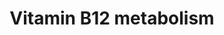---
annotations:
- id: DOID:13381
  parent: disease of metabolism
  type: Disease Ontology
  value: pernicious anemia
- id: PW:0000397
  parent: classic metabolic pathway
  type: Pathway Ontology
  value: cobalamin metabolic pathway
authors:
- Mkutmon
- Egonw
- MaintBot
- Eweitz
citedin: ''
communities: []
description: Vitamin B12 is a water soluble, organic compound and essential nutrient
  involved in the everyday functioning of the nervous system and the brain.   Vitamin
  B12 is involved in the preservation and regeneration of the myelin shealth - the
  protective fatty layer that acts as an insulator in nerve axons.  Animals store
  vitamin B12 in liver and muscle and therefore eggs, milk, meat, liver are sources
  of the vitamin.  Problems in metabolism of vitamin B12 lead to "persistent" lack
  of energy to perform every day tasks.   The genes and pathways highlighted above
  describe several routes through which genes and metabolites involved in B12 metabolism
  are interconnected.  Central B12 metabolism nodes include folate metabolism and
  the synthesis of the citric acid cycle intermediates and succinyl-CoA, cyanocobalamin
  into methylcobalamin conversion, tyrosine nitration and riboflavin pathways.
last-edited: 2025-08-27
ndex: null
organisms:
- Bos taurus
redirect_from:
- /index.php/Pathway:WP3193
- /instance/WP3193
- /instance/WP3193_r140463
revision: r140463
schema-jsonld:
- '@context': https://schema.org/
  '@id': https://wikipathways.github.io/pathways/WP3193.html
  '@type': Dataset
  creator:
    '@type': Organization
    name: WikiPathways
  description: Vitamin B12 is a water soluble, organic compound and essential nutrient
    involved in the everyday functioning of the nervous system and the brain.   Vitamin
    B12 is involved in the preservation and regeneration of the myelin shealth - the
    protective fatty layer that acts as an insulator in nerve axons.  Animals store
    vitamin B12 in liver and muscle and therefore eggs, milk, meat, liver are sources
    of the vitamin.  Problems in metabolism of vitamin B12 lead to "persistent" lack
    of energy to perform every day tasks.   The genes and pathways highlighted above
    describe several routes through which genes and metabolites involved in B12 metabolism
    are interconnected.  Central B12 metabolism nodes include folate metabolism and
    the synthesis of the citric acid cycle intermediates and succinyl-CoA, cyanocobalamin
    into methylcobalamin conversion, tyrosine nitration and riboflavin pathways.
  keywords:
  - ' Methylmalonic acid'
  - ' S-Adenosylhomocysteine'
  - ' S-Adenosylmethionine'
  - ' Succinyl-CoA'
  - 5,10-Methylene-THF
  - 5-methyl-THF
  - 8-Isoprostaglandin F2a
  - 8-OHdG
  - ABCA1
  - ALB
  - APOA1
  - APOB
  - APOE
  - Adenosylcobalamin
  - Ascorbic acid
  - CBS
  - CCL2
  - CCL5
  - CRP
  - CTH
  - CUBN
  - Cbl/HC
  - Cbl/IF
  - Cbl/TC
  - Chlorine
  - Cholesterol
  - Cob(I)alamin
  - Cob(II)alamin
  - Creatinine
  - Cystathionine
  - Cysteine
  - D-Methylmalonyl-CoA
  - F2
  - F2-Isoprostane
  - F7
  - FAD
  - Fructosamine
  - GIF
  - Glucose
  - HBA
  - HBG
  - HDL
  - HDL-C
  - HDL/APOA1
  - HDL/SAA
  - HNO₂
  - HOCl
  - Homocysteine
  - H₂O₂
  - ICAM1
  - IFNG
  - IL1B
  - IL6
  - INSR
  - L-Methylmalonyl-CoA
  - LDL
  - LDL-C
  - LDL/APOB
  - LDLR
  - LRP2
  - MAT1A
  - MCEE
  - MMAB
  - MPO
  - MTHFR
  - MTR
  - MTRR
  - MUT
  - Methionine
  - Methylcob(III)alamin
  - N2O
  - NAD
  - NADH
  - NADP+
  - NADPH
  - NFKB1
  - NFKB2
  - 'NO'
  - NO3-
  - NO₂
  - Nitrotyrosine
  - O3
  - ONOO-ONOOH
  - O₂
  - PGE1
  - PGE2
  - PGF2a
  - PLAT
  - PLG
  - Pyridoxal 5'-phosphate
  - RELA
  - Riboflavin
  - SAA4
  - SCARB1
  - SERPINA3-7
  - SERPINE1
  - SHMT2
  - SOD1
  - SOD2
  - SOD3
  - Serine
  - TAG
  - TCN1
  - TCN2
  - THF
  - TNF
  - Thromboxane A2
  - Thromboxane B2
  - VLDL
  - VLDL-TAG
  - VLDL/APOB
  - Vitamin B12/Cobalamin
  - Zinc
  - a-Tocopherol
  - oxLDL
  - vitamin D
  license: CC0
  name: Vitamin B12 metabolism
seo: CreativeWork
title: Vitamin B12 metabolism
wpid: WP3193
---